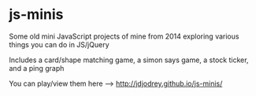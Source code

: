 # js-minis
Some old mini JavaScript projects of mine from 2014 exploring various things you can do in JS/jQuery

Includes a card/shape matching game, a simon says game, a stock ticker, and a ping graph

You can play/view them here --> http://jdjodrey.github.io/js-minis/
